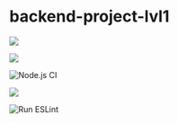 # backend-project-lvl1

<a href="https://codeclimate.com/github/ne4istii/backend-project-lvl1/maintainability"><img src="https://api.codeclimate.com/v1/badges/6fefe2b49fef410f81d0/maintainability" /></a>

<a href="https://codeclimate.com/github/ne4istii/backend-project-lvl1/test_coverage"><img src="https://api.codeclimate.com/v1/badges/6fefe2b49fef410f81d0/test_coverage" /></a>

![Node.js CI](https://github.com/ne4istii/backend-project-lvl1/workflows/Node.js%20CI/badge.svg)

<a href="https://asciinema.org/a/SBOD2cFOHz5LpdWbfKobU9OwU" target="_blank"><img src="https://asciinema.org/a/SBOD2cFOHz5LpdWbfKobU9OwU.svg" /></a>

![Run ESLint](https://github.com/ne4istii/backend-project-lvl1/workflows/Run%20ESLint/badge.svg)
